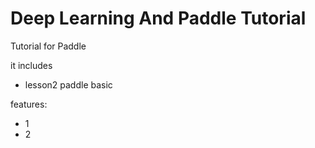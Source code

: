 # Deep Learning And Paddle Tutorial

Tutorial for Paddle

it includes
* lesson2  paddle basic

features:
* 1
* 2
